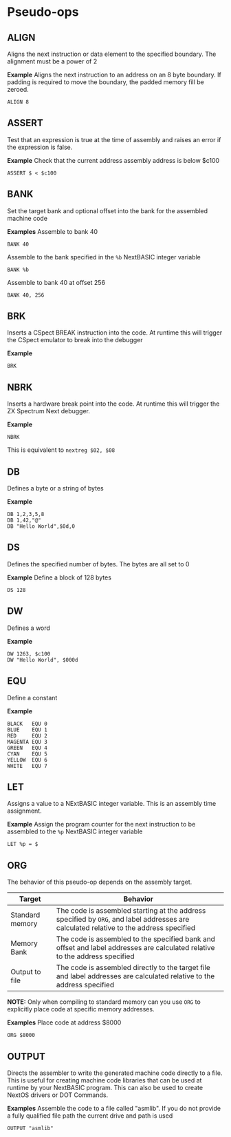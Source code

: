 # Pseudo-ops

## ALIGN
Aligns the next instruction or data element to the specified boundary. The alignment must be a power of 2

**Example**
Aligns the next instruction to an address on an 8 byte boundary. If padding is required to move the boundary, the padded memory fill be zeroed.
```
ALIGN 8
```

## ASSERT
Test that an expression is true at the time of assembly and raises an error if the expression is false.

**Example**
Check that the current address assembly address is below $c100
```
ASSERT $ < $c100
```

## BANK
Set the target bank and optional offset into the bank for the assembled machine code

**Examples**
Assemble to bank 40
```
BANK 40
```

Assemble to the bank specified in the `%b` NextBASIC integer variable
```
BANK %b
```

Assemble to bank 40 at offset 256
```
BANK 40, 256
```

## BRK
Inserts a CSpect BREAK instruction into the code. At runtime this will trigger the CSpect emulator to break into the debugger

**Example**
```
BRK
```

## NBRK
Inserts a hardware break point into the code. At runtime this will trigger the ZX Spectrum Next debugger. 

**Example**
```
NBRK
```
This is equivalent to `nextreg $02, $08`

## DB
Defines a byte or a string of bytes

**Example**
```
DB 1,2,3,5,8
DB 1,42,"@"
DB "Hello World",$0d,0
```

## DS
Defines the specified number of bytes. The bytes are all set to 0

**Example**
Define a block of 128 bytes
```
DS 128
```

## DW
Defines a word

**Example**
```
DW 1263, $c100
DW "Hello World", $000d
```

## EQU
Define a constant

**Example**
```
BLACK   EQU 0
BLUE    EQU 1
RED     EQU 2
MAGENTA EQU 3
GREEN   EQU 4
CYAN    EQU 5
YELLOW  EQU 6
WHITE   EQU 7
```

## LET
Assigns a value to a NExtBASIC integer variable. This is an assembly time assignment.

**Example**
Assign the program counter for the next instruction to be assembled to the `%p` NextBASIC integer variable
```
LET %p = $
```

## ORG
The behavior of this pseudo-op depends on the assembly target.

|Target|Behavior|
|------|--------|
|Standard memory|The code is assembled starting at the address specified by `ORG`, and label addresses are calculated relative to the address specified|
|Memory Bank|The code is assembled to the specified bank and offset and label addresses are calculated relative to the address specified|
|Output to file|The code is assembled directly to the target file and label addresses are calculated relative to the address specified|

**NOTE:** Only when compiling to standard memory can you use `ORG` to explicitly place code at specific memory addresses.

**Examples**
Place code at address $8000
```
ORG $8000
```

## OUTPUT
Directs the assembler to write the generated machine code directly to a file. This is useful for creating machine code libraries that can be used at runtime by your NextBASIC program. This can also be used to create NextOS drivers or DOT Commands.

**Examples**
Assemble the code to a file called "asmlib". If you do not provide a fully qualified file path the current drive and path is used
```
OUTPUT "asmlib"
```





